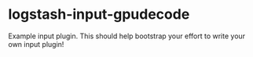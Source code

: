 # logstash-input-gpudecode
Example input plugin. This should help bootstrap your effort to write your own input plugin!
